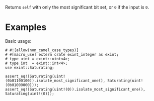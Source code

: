 Returns `self` with only the most significant bit set, or `0` if the input is `0`.

# Examples

Basic usage:

```
# #![allow(non_camel_case_types)]
# #[macro_use] extern crate exint_integer as exint;
# type uint = exint::uint<4>;
# type int  = exint::int<4>;
use exint::Saturating;

assert_eq!(Saturating(uint!(0b01100100)).isolate_most_significant_one(), Saturating(uint!(0b01000000)));
assert_eq!(Saturating(uint!(0)).isolate_most_significant_one(), Saturating(uint!(0)));
```
